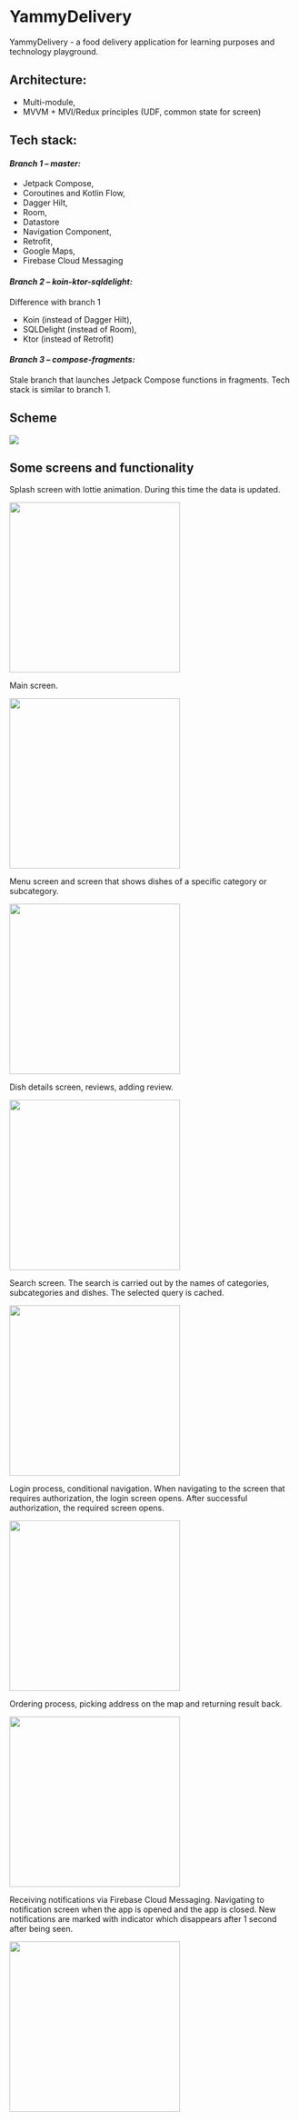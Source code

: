 # YammyDelivery

YammyDelivery - a food delivery application for learning purposes and technology playground.

## Architecture:
* Multi-module,
* MVVM + MVI/Redux principles (UDF, common state for screen)

## Tech stack:

#### *Branch 1 – master:*
*  Jetpack Compose,
*  Coroutines and Kotlin Flow,
*  Dagger Hilt,
*  Room,
*  Datastore
*  Navigation Component,
*  Retrofit,
*  Google Maps,
*  Firebase Cloud Messaging

#### *Branch 2 – koin-ktor-sqldelight:*

Difference with branch 1
*  Koin (instead of Dagger Hilt),
*  SQLDelight (instead of Room),
*  Ktor (instead of Retrofit)

#### *Branch 3 – compose-fragments:*

Stale branch that launches Jetpack Compose functions in fragments. Tech stack is similar to branch 1.


## Scheme

<img src="screenshots/scheme.png" />

## Some screens and functionality

Splash screen with lottie animation. During this time the data is updated.

<img src="screenshots/splash.gif"  width="300" />

Main screen.

<img src="screenshots/main.gif"  width="300" />

Menu screen and screen that shows dishes of a specific category or subcategory.

<img src="screenshots/category.gif"  width="300" />

Dish details screen, reviews, adding review.

<img src="screenshots/details.gif"  width="300" />

Search screen. The search is carried out by the names of categories, subcategories and dishes.
The selected query is cached.

<img src="screenshots/search.gif"  width="300" />

Login process, conditional navigation.
When navigating to the screen that requires authorization, the login screen opens.
After successful authorization, the required screen opens.

<img src="screenshots/login.gif"  width="300" />

Ordering process, picking address on the map and returning result back.

<img src="screenshots/ordering.gif"  width="300" />

Receiving notifications via Firebase Cloud Messaging.
Navigating to notification screen when the app is opened and the app is closed.
New notifications are marked with indicator which disappears after 1 second after being seen.

<img src="screenshots/notification.gif"  width="300" />